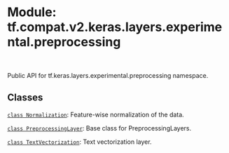 <div itemscope itemtype="http://developers.google.com/ReferenceObject">
<meta itemprop="name" content="tf.compat.v2.keras.layers.experimental.preprocessing" />
<meta itemprop="path" content="Stable" />
</div>

# Module: tf.compat.v2.keras.layers.experimental.preprocessing


<table class="tfo-notebook-buttons tfo-api" align="left">
</table>



Public API for tf.keras.layers.experimental.preprocessing namespace.



## Classes

[`class Normalization`](../../../../../../tf/keras/layers/experimental/preprocessing/Normalization.md): Feature-wise normalization of the data.

[`class PreprocessingLayer`](../../../../../../tf/keras/layers/experimental/preprocessing/PreprocessingLayer.md): Base class for PreprocessingLayers.

[`class TextVectorization`](../../../../../../tf/keras/layers/experimental/preprocessing/TextVectorization.md): Text vectorization layer.



